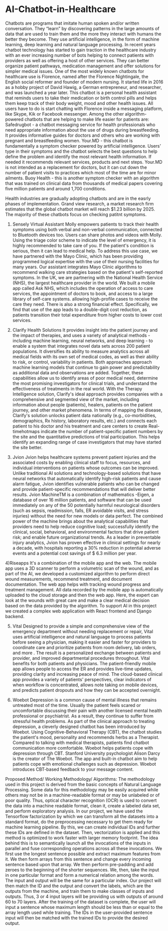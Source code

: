 # AI-Chatbot-in-Healthcare

Chatbots are programs that imitate human spoken and/or written conversation. They “learn” by discovering patterns in the large amounts of data that are used to train them and the more they interact with humans the better they become. They use artificial intelligence, in the form of machine learning, deep learning and natural language processing. 
In recent years chatbot technology has started to gain traction in the healthcare industry with an ever increasing number of bots helping to connect patients with providers as well as offering a host of other services. They can better organize patient pathways, medication management and offer solutions for simpler medical issues.
One of the most widely known chatbots for healthcare use is Florence, named after the Florence Nightingale, the English social reformer and founder of modern nursing. It started life in 2016 as a hobby project of David Hawig, a German entrepreneur, and researcher, and was launched a year later.
This chatbot is a personal health assistant that reminds users to take their medication or birth control pills and helps them keep track of their body weight, mood and other health issues. All users have to do is start chatting with Florence inside a messaging platform, like Skype, Kik or Facebook messenger.
Among the other algorithm-powered chatbots that are helping to make life easier for patients are:
Safedrugbot - a chatbot messaging service for health professionals who need appropriate information about the use of drugs during breastfeeding. It provides informative guides for doctors and others who are working with pregnant and breastfeeding women.
Your.MD - this chatbot is fundamentally a symptom checker powered by artificial intelligence. Users’ type in their symptoms and the chatbot selects the best questions to help define the problem and identify the most relevant health information. If needed it recommends relevant services, products and next steps. Your.MD is not intended as a replacement for doctors, but it can cut down the number of patient visits to practices which most of the time are for minor ailments.
Buoy Health - this is another symptom checker with an algorithm that was trained on clinical data from thousands of medical papers covering five million patients and around 1,700 conditions.

Health industries are gradually adopting chatbots and are in the easrly phases of implementation. Grand view research, a market research firm estimates that the global chatbot market will reach $1.23 billion by 2025. The majority of these chatbots focus on checking patitnt symptoms.
1)	Sensely
Virtual Assistant Molly empowers patients to track their health symptoms using both verbal and non-verbal communication, connected to Bluetooth devices too. Users can share photos and videos with Molly. Using the triage color scheme to indicate the level of emergency, it is highly recommended to take care of you. If the patient's condition is serious, then it can lead to medical help. To address this use case, we have partnered with the Mayo Clinic, which has been providing programmed logical expertise with the use of their nursing facilities for many years. Our assistant integrates Mayo Clinic algorithms to recommend walking care strategies based on the patient's self-reported symptoms.
In the UK, we are partnering with the National Health Service (NHS), the largest healthcare provider in the world. We built a mobile app called Ask NHS, which includes the operation of access to care services, the appointment of doctors to book, and access to a large library of self-care systems. allowing high-profile cases to receive the care they need. There is also a strong financial effect. Specifically, we find that use of the app leads to a double-digit cost reduction, as patients transition their total expenditure from higher costs to lower cost services.
2)	Clarify Health Solutions
It provides insight into the patient journey and the impact of therapies, and uses a variety of analytical methods - including machine learning, neural networks, and deep learning - to enable a system that integrates novel data sets across 200 patient populations. It diversifies its ability to measure analytics across all medical fields with its own set of medical codes, as well as their ability to risk, or control, variability in patients. Both approaches approach machine learning models that continue to gain power and predictability as additional data and observations are added. Together, these capabilities allow us to identify areas of poor medical need, determine the most promising investigators for clinical trials, and understand the effectiveness of treatments in the real world.
With the Therapy Intelligence solution, Clarify's ideal approach provides companies with a comprehensive and segmented view of the market, including information about people (patients), healers, patients on the patient journey, and other market phenomena.
In terms of mapping the disease, Clarify's solution unlocks patient data nationally (e.g., co-morbidities, demographics, Rx history, laboratory results, etc.) and connects each patient to his doctor and his treatment and care centers to create Real-timehotmaps indicate the number of patient-specific patient numbers by the site and the quantitative predictions of trial participation. This helps identify an expanding range of case investigators that may have started the site better.

3) Jvion
Jvion helps healthcare systems prevent patient injuries and the associated costs by enabling clinical staff to focus, resources, and individual interventions on patients whose outcomes can be improved. Unlike traditional AI solutions and technology-based solutions that have neural networks that automatically identify high-risk patients and cause alarm fatigue, Jvion identifies vulnerable patients who can be changed and provide patient-specific recommendations that will deliver better results. Jvion MachineTM is a combination of mathematics -Eigen, a database of over 16 million patients, and software that can be used immediately on any of the 50 potentially harmful neurological disorders (such as sepsis, readmission, falls, ER avoidable visits, and stress injuries) without the need for new models or data perfect. The combined power of the machine brings about the analytical capabilities that providers need to help reduce cognitive load; successfully identify the clinical, social, behavioral, and environmental factors that drive patient risk; and enable future organizational trends. As a leader in preventable injury analytics, Jvion has proven effective in clinical settings for nearly a decade, with hospitals reporting a 30% reduction in potential adverse events and a potential cost savings of $ 6.3 million per year.

4)Riseapps
It's a combination of the mobile app and the web. The mobile app uses a 3D scanner to perform a volumetric scan of the wound, and as part of the AI, we developed a customized algorithm to perform direct wound measurements, recommend treatment, and document documentation.
The web app helps with tracking wound progress and treatment management. All data recorded by the mobile app is automatically uploaded to the cloud storage and then the web app. Here, the expert can look at the wounds with great care and make a clear medical decision based on the data provided by the algorithm. To support AI in this project we created a complex web application with React frontend and Django backend.

5) Vital
Designed to provide a simple and comprehensive view of the emergency department without needing replacement or repair, Vital uses artificial intelligence and natural language to process patients before seeing a physician, making it easier and faster for providers to coordinate care and prioritize patients from room delivery, lab orders, and more . The result is a personalized exchange between patients and provider, and improved departmental procedures throughout. Vital benefits for both patients and physicians. The patient-friendly mobile app allows people to access the ER and provides live-time updates, providing clarity and increasing peace of mind. The cloud-based clinical app provides a variety of patients' perspectives, clear indicators of when workflow is concentrated, allows note taking on mobile devices, and predicts patient dropouts and how they can be accepted overnight.

6) Woebot
Depression is a common cause of mental illness that remains untreated most of the time. Usually the patient feels scared or uncomfortable discussing their pain with another licensed mental health professional or psychiatrist. As a result, they continue to suffer from stressful health problems.
As part of the clinical approach to treating depression, a cleverly designed chatbot has been introduced by Woebot. Using Cognitive-Behavioral Therapy (CBT), the chatbot studies the patient's mood, personality and recommends herbs as a Therapist. Compared to talking with medical therapists, patients find chatbot communication more comfortable. Woebot helps patients cope with depression through CBT.
Stanford University psychologist Alison Darcy is the creator of The Woebot. The app and built-in chatbot aim to help patients cope with emotional challenges such as depression. Woebot introduces CBT-based feedback to your message content.


Proposed Method/ Working Methodology/ Algorithms:
The methodology used in this project is derived from the basic concepts of Natural Language Processing. Some data for this methodology may be easily acquired while others may not be in a machine-readable format or may be unlabeled or of poor quality. Thus, optical character recognition (OCR) is used to convert the data into a machine readable format, clean it, create a labeled data set, and perform exploratory analysis. 
In our project, we have used the Tensorflow factorization by which we can transform all the datasets into a standard format, do the preprocessing necessary to get them ready for machine learning pipeline. By this, we can create individual IDs and further these IDs are defined in the dataset. Then, vectorization is applied and this method is optimized to work faster with larger memory footprint. The idea behind this is to semantically launch all the invocations of the inputs in parallel and fuse corresponding operations across all these invocations. 
We first use the longest sentence possible and extract maximum features from it. We then form arrays from this sentence and change every incoming sentence based upon that array. We then perform pre-padding and add zeroes to the beginning of the shorter sequences. 
We, then, take the input in one particular format and form a numerical relation among the words. The input and output will be the same for a particular index. Our project will then match the ID and the output and convert the labels, which are the outputs from the machine, and train them to make classes of inputs and outputs. Thus, 3 or 4 input layers will be providing us with outputs of around 60 to 70 layers. 
After the training of the dataset is complete, the user will input a sentence whose maximum length should be less than or equal to the array length used while training. The IDs in the user-provided sentence input will then be matched with the trained IDs to provide the desired output. 
